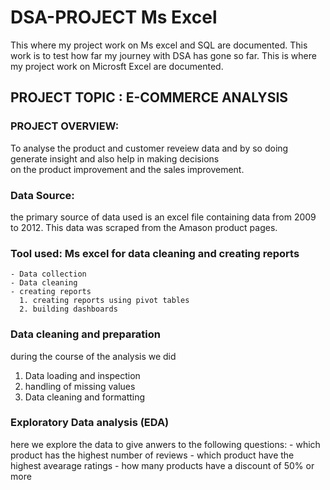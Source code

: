 # DSA-PROJECT Ms Excel
This where my project work on Ms excel and SQL are documented.  This work is to test how far my journey with DSA has gone so far.
This is where my project work on Microsft Excel are documented.

## PROJECT TOPIC : E-COMMERCE ANALYSIS
### PROJECT OVERVIEW: 
To analyse the product and customer reveiew data and by so doing generate insight and also help in making decisions  
on the product improvement and the sales improvement.

### Data Source: 
the primary source of data used is an excel file containing data from 2009 to 2012. This data was scraped 
from the Amason product pages.

### Tool used: Ms excel for data cleaning and creating reports
    - Data collection
    - Data cleaning 
    - creating reports
      1. creating reports using pivot tables
      2. building dashboards
### Data cleaning and preparation 
during the course of the analysis we did
1. Data loading and inspection
2. handling of missing values
3. Data cleaning and formatting

### Exploratory Data analysis (EDA)
here we explore the data to give anwers to the following questions:
    - which product has the highest number of reviews
    - which product have the highest avearage ratings
    - how many products have a discount of 50% or more
